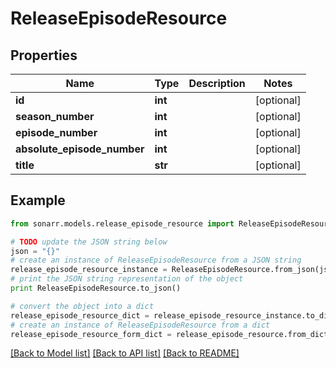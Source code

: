 # ReleaseEpisodeResource


## Properties

Name | Type | Description | Notes
------------ | ------------- | ------------- | -------------
**id** | **int** |  | [optional] 
**season_number** | **int** |  | [optional] 
**episode_number** | **int** |  | [optional] 
**absolute_episode_number** | **int** |  | [optional] 
**title** | **str** |  | [optional] 

## Example

```python
from sonarr.models.release_episode_resource import ReleaseEpisodeResource

# TODO update the JSON string below
json = "{}"
# create an instance of ReleaseEpisodeResource from a JSON string
release_episode_resource_instance = ReleaseEpisodeResource.from_json(json)
# print the JSON string representation of the object
print ReleaseEpisodeResource.to_json()

# convert the object into a dict
release_episode_resource_dict = release_episode_resource_instance.to_dict()
# create an instance of ReleaseEpisodeResource from a dict
release_episode_resource_form_dict = release_episode_resource.from_dict(release_episode_resource_dict)
```
[[Back to Model list]](../README.md#documentation-for-models) [[Back to API list]](../README.md#documentation-for-api-endpoints) [[Back to README]](../README.md)



